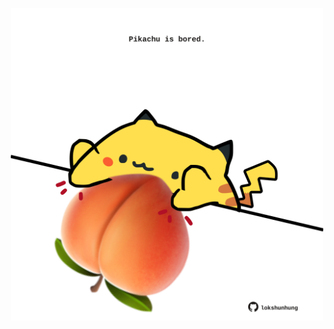 <!-- built at 09/09/2023, 15:00:40 UTC -->
<p align="center">
  <img width="500" height="500" src="./ReadmeImage.svg">
</p>
